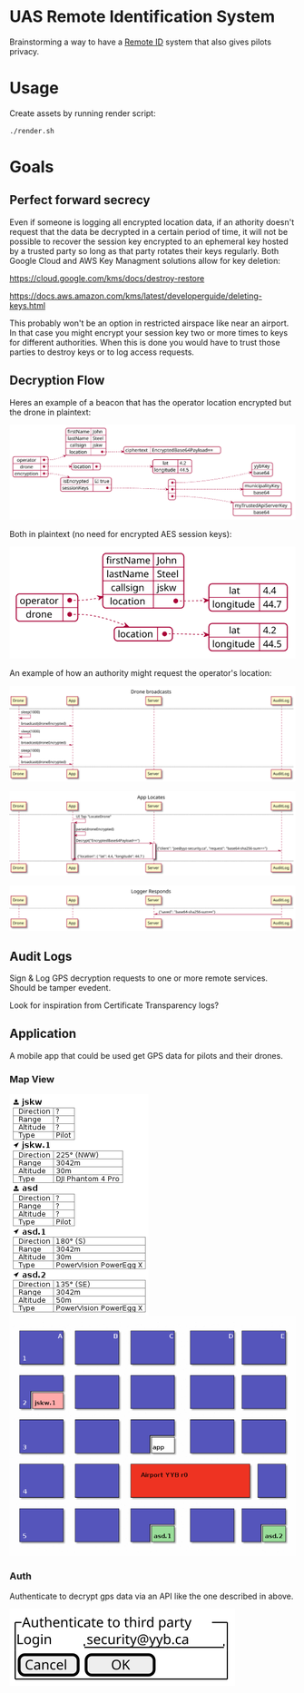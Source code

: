 # UAS Remote Identification System
Brainstorming a way to have a [Remote ID](https://www.faa.gov/uas/getting_started/remote_id/) system that also gives pilots privacy. 

# Usage
Create assets by running render script:

```
./render.sh
```

# Goals

## Perfect forward secrecy
Even if someone is logging all encrypted location data, if an athority doesn't request that the data be decrypted in a certain period of time, it will not be possible to recover the session key encrypted to an ephemeral key hosted by a trusted party so long as that party rotates their keys regularly. Both Google Cloud and AWS Key Managment solutions allow for key deletion:

https://cloud.google.com/kms/docs/destroy-restore

https://docs.aws.amazon.com/kms/latest/developerguide/deleting-keys.html

This probably won't be an option in restricted airspace like near an airport. In that case you might encrypt your session key two or more times to keys for different authorities. When this is done you would have to trust those parties to destroy keys or to log access requests.

## Decryption Flow
Heres an example of a beacon that has the operator location encrypted but the drone in plaintext:

![droneEncrypted object diagram](https://raw.githubusercontent.com/BlackthornYugen/d2x/media/out/json/droneEncrypted.svg "droneEncrypted json object")

Both in plaintext (no need for encrypted AES session keys):

![dronePlaintext object diagram](https://raw.githubusercontent.com/BlackthornYugen/d2x/media/out/json/dronePlaintext.svg "dronePlaintext json object")

An example of how an authority might request the operator's location:

![#f03c15](https://raw.githubusercontent.com/BlackthornYugen/d2x/media/out/json/droneEncryptedFlow_001.svg)

![#f03c15 A swimlane diagram showing how messages could be decrypted.](https://raw.githubusercontent.com/BlackthornYugen/d2x/media/out/json/droneEncryptedFlow_002.svg)

![#f03c15 A swimlane diagram showing log acknowlegement.](https://raw.githubusercontent.com/BlackthornYugen/d2x/media/out/json/droneEncryptedFlow_003.svg)

## Audit Logs
Sign & Log GPS decryption requests to one or more remote services. Should be tamper evedent.

Look for inspiration from Certificate Transparency logs?

## Application
A mobile app that could be used get GPS data for pilots and their drones.

### Map View

![A series of tables showing drone details](https://raw.githubusercontent.com/BlackthornYugen/d2x/media/out/drone-details.gif "Drone details view") 
![An animaged map showing drone locations](https://raw.githubusercontent.com/BlackthornYugen/d2x/media/out/drone-map.gif "Drone map view")

### Auth
Authenticate to decrypt gps data via an API like the one described in above.

![Auth Screen](https://raw.githubusercontent.com/BlackthornYugen/d2x/media/out/app_ui/AuthTrusted.svg "Drone details view")

